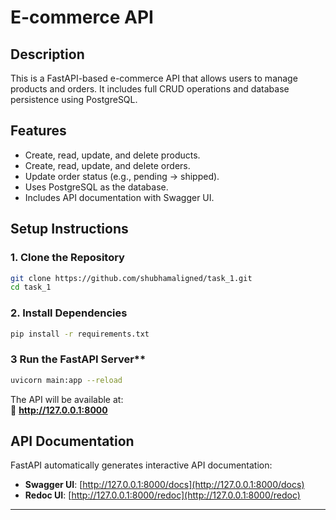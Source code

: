 # E-commerce API

## Description
This is a FastAPI-based e-commerce API that allows users to manage products and orders. It includes full CRUD operations and database persistence using PostgreSQL.

## Features
- Create, read, update, and delete products.
- Create, read, update, and delete orders.
- Update order status (e.g., pending → shipped).
- Uses PostgreSQL as the database.
- Includes API documentation with Swagger UI.

## Setup Instructions

### 1. Clone the Repository
```bash
git clone https://github.com/shubhamaligned/task_1.git
cd task_1
```

### 2. Install Dependencies
```sh
pip install -r requirements.txt
```

### 3 Run the FastAPI Server**
```sh
uvicorn main:app --reload
```
The API will be available at:  
🔹 **http://127.0.0.1:8000**

##  API Documentation
FastAPI automatically generates interactive API documentation:

- **Swagger UI**: [http://127.0.0.1:8000/docs](http://127.0.0.1:8000/docs)
- **Redoc UI**: [http://127.0.0.1:8000/redoc](http://127.0.0.1:8000/redoc)

---